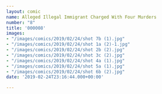 ```yaml
---
layout: comic
name: Alleged Illegal Immigrant Charged With Four Murders
number: "8"
title: '000008'
images:
- "/images/comics/2019/02/24/shot 7b (1).jpg"
- "/images/comics/2019/02/24/shot 1a (2)-1.jpg"
- "/images/comics/2019/02/24/shot 2b (2).jpg"
- "/images/comics/2019/02/24/shot 3c (2).jpg"
- "/images/comics/2019/02/24/shot 4a (1).jpg"
- "/images/comics/2019/02/24/shot 5a (1).jpg"
- "/images/comics/2019/02/24/shot 6b (2).jpg"
date: '2019-02-24T23:16:44.000+00:00'

---
```

